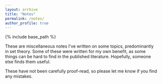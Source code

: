 ```yaml
---
layout: archive
title: "Notes"
permalink: /notes/
author_profile: true
---
```


{% include base_path %}

These are miscellaneous notes I've written on some topics, predominantly in set theory. Some of these were written for my own benefit, as some things can be hard to find in the published literature. Hopefully, someone else finds them useful.

These have not been carefully proof-read, so please let me know if you find any mistakes.
